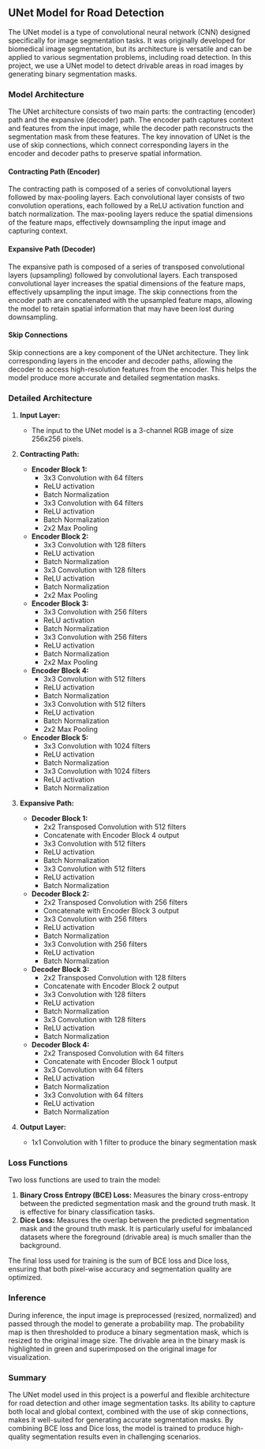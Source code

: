 ## UNet Model for Road Detection

The UNet model is a type of convolutional neural network (CNN) designed specifically for image segmentation tasks. It was originally developed for biomedical image segmentation, but its architecture is versatile and can be applied to various segmentation problems, including road detection. In this project, we use a UNet model to detect drivable areas in road images by generating binary segmentation masks.

### Model Architecture

The UNet architecture consists of two main parts: the contracting (encoder) path and the expansive (decoder) path. The encoder path captures context and features from the input image, while the decoder path reconstructs the segmentation mask from these features. The key innovation of UNet is the use of skip connections, which connect corresponding layers in the encoder and decoder paths to preserve spatial information.

#### Contracting Path (Encoder)

The contracting path is composed of a series of convolutional layers followed by max-pooling layers. Each convolutional layer consists of two convolution operations, each followed by a ReLU activation function and batch normalization. The max-pooling layers reduce the spatial dimensions of the feature maps, effectively downsampling the input image and capturing context.

#### Expansive Path (Decoder)

The expansive path is composed of a series of transposed convolutional layers (upsampling) followed by convolutional layers. Each transposed convolutional layer increases the spatial dimensions of the feature maps, effectively upsampling the input image. The skip connections from the encoder path are concatenated with the upsampled feature maps, allowing the model to retain spatial information that may have been lost during downsampling.

#### Skip Connections

Skip connections are a key component of the UNet architecture. They link corresponding layers in the encoder and decoder paths, allowing the decoder to access high-resolution features from the encoder. This helps the model produce more accurate and detailed segmentation masks.

### Detailed Architecture

1. **Input Layer:**
   - The input to the UNet model is a 3-channel RGB image of size 256x256 pixels.

2. **Contracting Path:**
   - **Encoder Block 1:**
     - 3x3 Convolution with 64 filters
     - ReLU activation
     - Batch Normalization
     - 3x3 Convolution with 64 filters
     - ReLU activation
     - Batch Normalization
     - 2x2 Max Pooling
   - **Encoder Block 2:**
     - 3x3 Convolution with 128 filters
     - ReLU activation
     - Batch Normalization
     - 3x3 Convolution with 128 filters
     - ReLU activation
     - Batch Normalization
     - 2x2 Max Pooling
   - **Encoder Block 3:**
     - 3x3 Convolution with 256 filters
     - ReLU activation
     - Batch Normalization
     - 3x3 Convolution with 256 filters
     - ReLU activation
     - Batch Normalization
     - 2x2 Max Pooling
   - **Encoder Block 4:**
     - 3x3 Convolution with 512 filters
     - ReLU activation
     - Batch Normalization
     - 3x3 Convolution with 512 filters
     - ReLU activation
     - Batch Normalization
     - 2x2 Max Pooling
   - **Encoder Block 5:**
     - 3x3 Convolution with 1024 filters
     - ReLU activation
     - Batch Normalization
     - 3x3 Convolution with 1024 filters
     - ReLU activation
     - Batch Normalization

3. **Expansive Path:**
   - **Decoder Block 1:**
     - 2x2 Transposed Convolution with 512 filters
     - Concatenate with Encoder Block 4 output
     - 3x3 Convolution with 512 filters
     - ReLU activation
     - Batch Normalization
     - 3x3 Convolution with 512 filters
     - ReLU activation
     - Batch Normalization
   - **Decoder Block 2:**
     - 2x2 Transposed Convolution with 256 filters
     - Concatenate with Encoder Block 3 output
     - 3x3 Convolution with 256 filters
     - ReLU activation
     - Batch Normalization
     - 3x3 Convolution with 256 filters
     - ReLU activation
     - Batch Normalization
   - **Decoder Block 3:**
     - 2x2 Transposed Convolution with 128 filters
     - Concatenate with Encoder Block 2 output
     - 3x3 Convolution with 128 filters
     - ReLU activation
     - Batch Normalization
     - 3x3 Convolution with 128 filters
     - ReLU activation
     - Batch Normalization
   - **Decoder Block 4:**
     - 2x2 Transposed Convolution with 64 filters
     - Concatenate with Encoder Block 1 output
     - 3x3 Convolution with 64 filters
     - ReLU activation
     - Batch Normalization
     - 3x3 Convolution with 64 filters
     - ReLU activation
     - Batch Normalization

4. **Output Layer:**
   - 1x1 Convolution with 1 filter to produce the binary segmentation mask

### Loss Functions

Two loss functions are used to train the model:
1. **Binary Cross Entropy (BCE) Loss:** Measures the binary cross-entropy between the predicted segmentation mask and the ground truth mask. It is effective for binary classification tasks.
2. **Dice Loss:** Measures the overlap between the predicted segmentation mask and the ground truth mask. It is particularly useful for imbalanced datasets where the foreground (drivable area) is much smaller than the background.

The final loss used for training is the sum of BCE loss and Dice loss, ensuring that both pixel-wise accuracy and segmentation quality are optimized.

### Inference

During inference, the input image is preprocessed (resized, normalized) and passed through the model to generate a probability map. The probability map is then thresholded to produce a binary segmentation mask, which is resized to the original image size. The drivable area in the binary mask is highlighted in green and superimposed on the original image for visualization.

### Summary

The UNet model used in this project is a powerful and flexible architecture for road detection and other image segmentation tasks. Its ability to capture both local and global context, combined with the use of skip connections, makes it well-suited for generating accurate segmentation masks. By combining BCE loss and Dice loss, the model is trained to produce high-quality segmentation results even in challenging scenarios.
